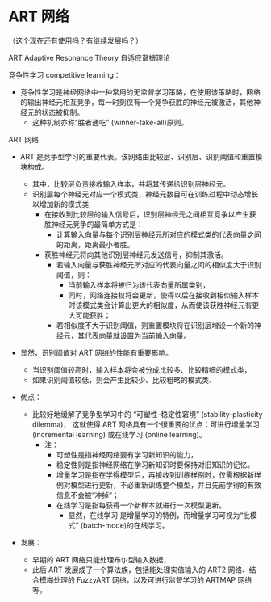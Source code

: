 

# ART 网络

（这个现在还有使用吗？有继续发展吗？）

ART Adaptive Resonance Theory 自适应谐振理论



竞争性学习 competitive learning：

- 竞争性学习是神经网络中一种常用的无监督学习策略，在使用该策略时，网络的输出神经元相互竞争，每一时刻仅有一个竞争获胜的神经元被激活，其他神经元的状态被抑制。
  - 这种机制亦称“胜者通吃” (winner-take-all)原则。

ART 网络

- ART 是竞争型学习的重要代表。该网络由比较层、识别层、识别阈值和重置模块构成。
  - 其中，比较层负责接收输入样本，并将其传递给识别层神经元。
  - 识别层每个神经元对应一个模式类，神经元数目可在训练过程中动态增长以增加新的模式类.
    - 在接收到比较层的输入信号后，识别层神经元之间相互竞争以产生获胜神经元竞争的最简单方式是：
      - 计算输入向量与每个识别层神经元所对应的模式类的代表向量之间的距离，距离最小者胜。
    - 获胜神经元将向其他识别层神经元发送信号，抑制其激活。
      - 若输入向量与获胜神经元所对应的代表向量之间的相似度大于识别阈值，则：
        - 当前输入样本将被归为该代表向量所属类别，
        - 同时，网络连接权将会更新，使得以后在接收到相似输入样本时该模式类会计算出更大的相似度，从而使该获胜神经元有更大可能获胜；
      - 若相似度不大于识别阈值，则重置模块将在识别层增设一个新的神经元，其代表向量就设置为当前输入向量。
- 显然，识别阈值对 ART 网络的性能有重要影响。
  - 当识别阈值较高时，输入样本将会被分成比较多、比较精细的模式类，
  - 如果识别阈值较低，则会产生比较少、比较粗略的模式类.

- 优点：
  - 比较好地缓解了竞争型学习中的 “可塑性-稳定性窘境” (stability-plasticity dilemma)， 这就使得 ART 网络具有一个很重要的优点：可进行増量学习(incremental learning) 或在线学习 (online learning)。
    - 注：
      - 可塑性是指神经网络要有学习新知识的能力，
      - 稳定性则是指神经网络在学习新知识时要保持对旧知识的记忆。
      - 增量学习是指在学得模型后，再接收到训练样例时，仅需根据新样例对模型进行更新，不必重新训练整个模型，并且先前学得的有效信息不会被“冲掉”；
      - 在线学习是指每获得一个新样本就进行一次模型更新。
        - 显然，在线学习 是增量学习的特例，而增量学习可视为“批模式” (batch-mode)的在线学习。
- 发展：
  - 早期的 ART 网络只能处理布尔型输入数据，
  - 此后 ART 发展成了一个算法族，包括能处理实值输入的 ART2 网络、结合模糊处理的 FuzzyART 网络，以及可进行监督学习的 ARTMAP 网络等。



